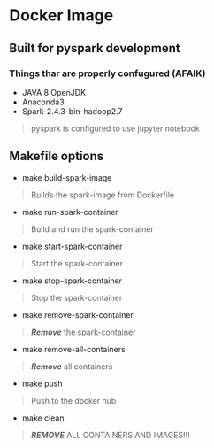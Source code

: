 # Docker Image 
## Built for pyspark development
### Things thar are properly confugured (AFAIK)
- JAVA 8 OpenJDK
- Anaconda3
- Spark-2.4.3-bin-hadoop2.7

> pyspark is configured to use jupyter notebook

## Makefile options
- make build-spark-image 
> Builds the spark-image from Dockerfile
- make run-spark-container 
> Build and run the spark-container
- make start-spark-container 
> Start the spark-container
- make stop-spark-container 
> Stop the spark-container
- make remove-spark-container 
> ***Remove*** the spark-container
- make remove-all-containers 
> ***Remove*** all containers
- make push 
> Push to the docker hub
- make clean 
> ***REMOVE***  ALL CONTAINERS AND IMAGES!!!
